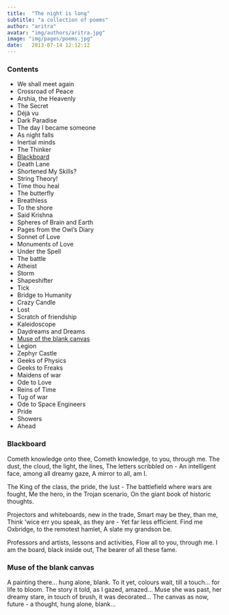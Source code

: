 ```yaml
---
title:  "The night is long"
subtitle: "a collection of poems"
author: "aritra"
avatar: "img/authors/aritra.jpg"
image: "img/pages/poems.jpg"
date:   2013-07-14 12:12:12
---
```


### Contents

* We shall meet again
* Crossroad of Peace
* Arshia, the Heavenly
* The Secret
* Déjà vu
* Dark Paradise
* The day I became someone
* As night falls 
* Inertial minds 
* The Thinker
* [Blackboard](#blackboard)
* Death Lane
* Shortened My Skills?
* String Theory!
* Time thou heal
* The butterfly
* Breathless
* To the shore
* Said Krishna
* Spheres of Brain and Earth
* Pages from the Owl’s Diary
* Sonnet of Love
* Monuments of Love
* Under the Spell
* The battle
* Atheist
* Storm
* Shapeshifter
* Tick
* Bridge to Humanity
* Crazy Candle
* Lost
* Scratch of friendship
* Kaleidoscope
* Daydreams and Dreams
* [Muse of the blank canvas](#muse-of-the-blank-canvas)
* Legion
* Zephyr Castle
* Geeks of Physics
* Geeks to Freaks
* Maidens of war
* Ode to Love
* Reins of Time
* Tug of war
* Ode to Space Engineers
* Pride
* Showers
* Ahead

### Blackboard<a name="blackboard"></a>

Cometh knowledge onto thee,
	Cometh knowledge, to you, through me.
The dust, the cloud, the light, the lines,
	The letters scribbled on -
An intelligent face, among all dreamy gaze,
	A mirror to all, am I.

The King of the class, the pride, the lust -
	The battlefield where wars are fought,
Me the hero, in the Trojan scenario,
	On the giant book of historic thoughts.

Projectors and whiteboards, new in the trade,
	Smart may be they, than me,
Think 'wice err you speak, as they are -
	Yet far less efficient.
Find me Oxbridge, to the remotest hamlet,
	A slate my grandson be.

Professors and artists, lessons and activities,
	Flow all to you, through me.
I am the board, black inside out,
	The bearer of all these fame.

### Muse of the blank canvas<a name="muse-of-the-blank-canvas"></a>

A painting there...
hung alone, blank.
To it yet, colours
wait, till a touch...
for life to bloom.
The story it told,
as I gazed, amazed...
Muse she was past,
her dreamy stare,
in touch of brush,
it was decorated...
The canvas as now,
future - a thought,
hung alone, blank...